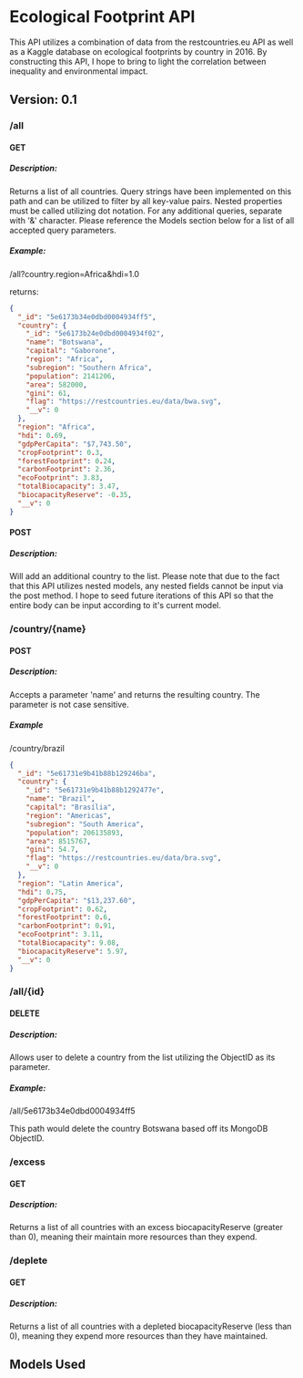 # Ecological Footprint API

This API utilizes a combination of data from the restcountries.eu API as well as a Kaggle database on ecological footprints by country in 2016. By constructing this API, I hope to bring to light the correlation between inequality and environmental impact.

## Version: 0.1

### /all

#### GET

##### Description:

Returns a list of all countries. Query strings have been implemented on this path and can be utilized to filter by all key-value pairs. Nested properties must be called utilizing dot notation. For any additional queries, separate with '&' character. Please reference the Models section below for a list of all accepted query parameters.

##### Example:

/all?country.region=Africa&hdi=1.0

returns:

```json
{
  "_id": "5e6173b34e0dbd0004934ff5",
  "country": {
    "_id": "5e6173b24e0dbd0004934f02",
    "name": "Botswana",
    "capital": "Gaborone",
    "region": "Africa",
    "subregion": "Southern Africa",
    "population": 2141206,
    "area": 582000,
    "gini": 61,
    "flag": "https://restcountries.eu/data/bwa.svg",
    "__v": 0
  },
  "region": "Africa",
  "hdi": 0.69,
  "gdpPerCapita": "$7,743.50",
  "cropFootprint": 0.3,
  "forestFootprint": 0.24,
  "carbonFootprint": 2.36,
  "ecoFootprint": 3.83,
  "totalBiocapacity": 3.47,
  "biocapacityReserve": -0.35,
  "__v": 0
}
```

#### POST

##### Description:

Will add an additional country to the list. Please note that due to the fact that this API utilizes nested models, any nested fields cannot be input via the post method. I hope to seed future iterations of this API so that the entire body can be input according to it's current model.

### /country/{name}

#### POST

##### Description:

Accepts a parameter 'name' and returns the resulting country. The parameter is not case sensitive.

##### Example

/country/brazil

```json
{
  "_id": "5e61731e9b41b88b129246ba",
  "country": {
    "_id": "5e61731e9b41b88b1292477e",
    "name": "Brazil",
    "capital": "Brasília",
    "region": "Americas",
    "subregion": "South America",
    "population": 206135893,
    "area": 8515767,
    "gini": 54.7,
    "flag": "https://restcountries.eu/data/bra.svg",
    "__v": 0
  },
  "region": "Latin America",
  "hdi": 0.75,
  "gdpPerCapita": "$13,237.60",
  "cropFootprint": 0.62,
  "forestFootprint": 0.6,
  "carbonFootprint": 0.91,
  "ecoFootprint": 3.11,
  "totalBiocapacity": 9.08,
  "biocapacityReserve": 5.97,
  "__v": 0
}
```

### /all/{id}

#### DELETE

##### Description:

Allows user to delete a country from the list utilizing the ObjectID as its parameter.

##### Example:

/all/5e6173b34e0dbd0004934ff5

This path would delete the country Botswana based off its MongoDB ObjectID.

### /excess

#### GET

##### Description:

Returns a list of all countries with an excess biocapacityReserve (greater than 0), meaning their maintain more resources than they expend.

### /deplete

#### GET

##### Description:

Returns a list of all countries with a depleted biocapacityReserve (less than 0), meaning they expend more resources than they have maintained.

## Models Used
